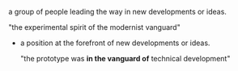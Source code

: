 a group of people leading the way in new developments or ideas.

"the experimental spirit of the modernist vanguard"

-   a position at the forefront of new developments or ideas.
    
    "the prototype was **in the vanguard of** technical development"